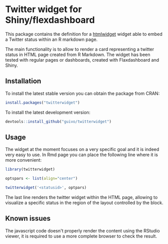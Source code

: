 # Twitter widget for Shiny/flexdashboard

This package contains the definition for a [htmlwidget](https://www.htmlwidgets.org/) widget able to embed a Twitter status within 
an R markdown page.

The main functionality is to allow to render a card representing a twitter status in HTML page created from R Markdown. The
widget has been tested with regular pages or dashboards, created with Flaxdashboard and Shiny.

## Installation

To install the latest stable version you can obtain the package from CRAN:
```r
install.packages("twitterwidget")
```

To install the latest development version:
```r
devtools::install_github("guivo/twitterwidget")
```

## Usage

The widget at the moment focuses on a very specific goal and it is indeed very easy to use. In Rmd page
you can place the following line where it is more convenient:
```r
library(twitterwidget)

optspars <- list(align="center")

twitterwidget('<statusid>', optpars)
```

The last line renders the twitter widget within the HTML page, allowing to visualize a specific status
in the region of the layout controlled by the block.

## Known issues

The javascript code doesn't properly render the content using the RStudio viewer, it is required to use
a more complete browser to check the result.

